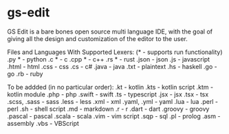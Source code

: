 # gs-edit
GS Edit is a bare bones open source multi language IDE, with the goal of giving all the design and customization of the editor to the user.

Files and Languages With Supported Lexers: (* - supports run functionality)
.py * - python
.c * - c
.cpp * - c++
.rs * - rust
.json - json
.js - javascript
.html - html
.css - css
.cs - c#
.java - java
.txt - plaintext
.hs - haskell
.go - go
.rb - ruby

To be addded (in no particular order):
.kt - kotlin
.kts - kotlin script
.ktm - kotlin module
.php - php
.swift - swift
.ts - typescript
.jsx - jsx
.tsx - tsx
.scss, .sass - sass
.less - less
.xml - xml
.yaml, .yml - yaml
.lua - lua
.perl - perl
.sh - shell script
.md - markdown
.r - r
.dart - dart
.groovy - groovy
.pascal - pascal
.scala - scala
.vim - vim script
.sqp - sql
.pl - prolog
.asm - assembly
.vbs - VBScript